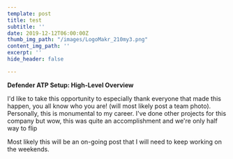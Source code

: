 ```yaml
---
template: post
title: test
subtitle: ''
date: 2019-12-12T06:00:00Z
thumb_img_path: "/images/LogoMakr_210my3.png"
content_img_path: ''
excerpt: ''
hide_header: false

---
```

**Defender ATP Setup: High-Level Overview**

I'd like to take this opportunity to especially thank everyone that made this happen, you all know who you are! (will most likely post a team photo). Personally, this is monumental to my career. I've done other projects for this company but wow, this was quite an accomplishment and we're only half way to flip

Most likely this will be an on-going post that I will need to keep working on the weekends.